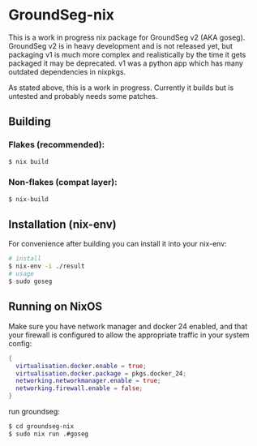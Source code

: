 # GroundSeg-nix

This is a work in progress nix package for GroundSeg v2 (AKA goseg). GroundSeg
v2 is in heavy development and is not released yet, but packaging v1 is much
more complex and realistically by the time it gets packaged it may be
deprecated. v1 was a python app which has many outdated dependencies in nixpkgs.

As stated above, this is a work in progress. Currently it builds but is untested
and probably needs some patches.

## Building

### Flakes (recommended):

```bash
$ nix build
```

### Non-flakes (compat layer):

```bash
$ nix-build
```

## Installation (nix-env)

For convenience after building you can install it into your nix-env:

```bash
# install
$ nix-env -i ./result
# usage
$ sudo goseg
```

## Running on NixOS

Make sure you have network manager and docker 24 enabled, and that your firewall
is configured to allow the appropriate traffic in your system config:

```nix
{
  virtualisation.docker.enable = true;
  virtualisation.docker.package = pkgs.docker_24;
  networking.networkmanager.enable = true;
  networking.firewall.enable = false;
}
```

run groundseg:

```bash
$ cd groundseg-nix
$ sudo nix run .#goseg
```
